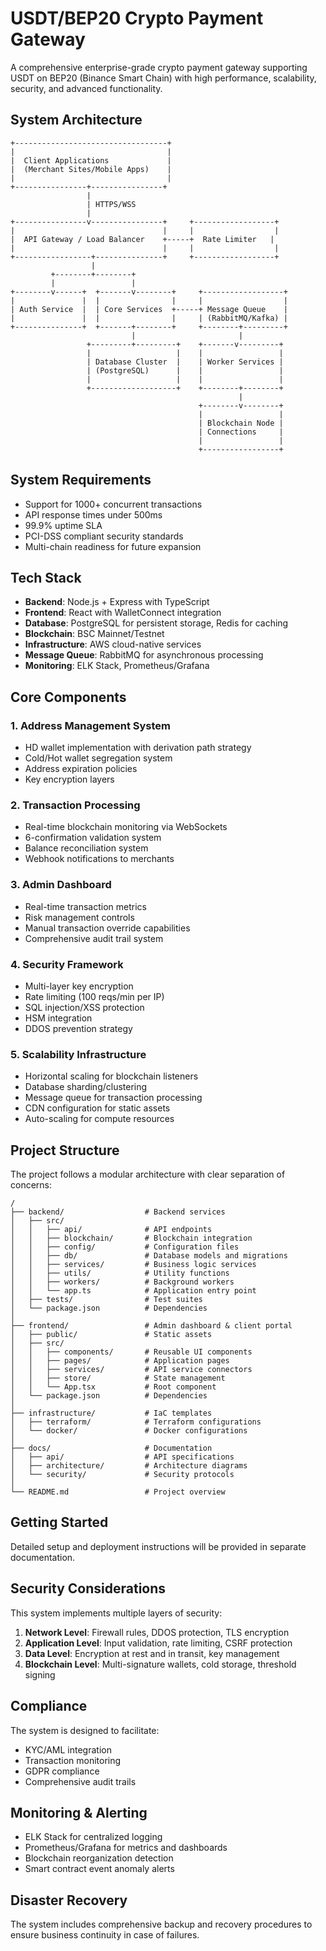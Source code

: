 # USDT/BEP20 Crypto Payment Gateway

A comprehensive enterprise-grade crypto payment gateway supporting USDT on BEP20 (Binance Smart Chain) with high performance, scalability, security, and advanced functionality.

## System Architecture

```
+----------------------------------+
|                                  |
|  Client Applications             |
|  (Merchant Sites/Mobile Apps)    |
|                                  |
+----------------+----------------+
                 |
                 | HTTPS/WSS
                 |
+----------------v----------------+     +------------------+
|                                 |     |                  |
|  API Gateway / Load Balancer    +-----+  Rate Limiter   |
|                                 |     |                  |
+-----------------+---------------+     +------------------+
                  |
         +--------+--------+
         |                 |
+--------v------+  +-------v--------+     +------------------+
|               |  |                |     |                  |
| Auth Service  |  | Core Services  +-----+ Message Queue    |
|               |  |                |     | (RabbitMQ/Kafka) |
+---------------+  +-------+--------+     +--------+---------+
                           |                       |
                 +---------+---------+    +-------v---------+
                 |                   |    |                 |
                 | Database Cluster  |    | Worker Services |
                 | (PostgreSQL)      |    |                 |
                 |                   |    |                 |
                 +-------------------+    +--------+--------+
                                                   |
                                          +--------v--------+
                                          |                 |
                                          | Blockchain Node |
                                          | Connections     |
                                          |                 |
                                          +-----------------+
```

## System Requirements

- Support for 1000+ concurrent transactions
- API response times under 500ms
- 99.9% uptime SLA
- PCI-DSS compliant security standards
- Multi-chain readiness for future expansion

## Tech Stack

- **Backend**: Node.js + Express with TypeScript
- **Frontend**: React with WalletConnect integration
- **Database**: PostgreSQL for persistent storage, Redis for caching
- **Blockchain**: BSC Mainnet/Testnet
- **Infrastructure**: AWS cloud-native services
- **Message Queue**: RabbitMQ for asynchronous processing
- **Monitoring**: ELK Stack, Prometheus/Grafana

## Core Components

### 1. Address Management System
- HD wallet implementation with derivation path strategy
- Cold/Hot wallet segregation system
- Address expiration policies
- Key encryption layers

### 2. Transaction Processing
- Real-time blockchain monitoring via WebSockets
- 6-confirmation validation system
- Balance reconciliation system
- Webhook notifications to merchants

### 3. Admin Dashboard
- Real-time transaction metrics
- Risk management controls
- Manual transaction override capabilities
- Comprehensive audit trail system

### 4. Security Framework
- Multi-layer key encryption
- Rate limiting (100 reqs/min per IP)
- SQL injection/XSS protection
- HSM integration
- DDOS prevention strategy

### 5. Scalability Infrastructure
- Horizontal scaling for blockchain listeners
- Database sharding/clustering
- Message queue for transaction processing
- CDN configuration for static assets
- Auto-scaling for compute resources

## Project Structure

The project follows a modular architecture with clear separation of concerns:

```
/
├── backend/                  # Backend services
│   ├── src/
│   │   ├── api/              # API endpoints
│   │   ├── blockchain/       # Blockchain integration
│   │   ├── config/           # Configuration files
│   │   ├── db/               # Database models and migrations
│   │   ├── services/         # Business logic services
│   │   ├── utils/            # Utility functions
│   │   ├── workers/          # Background workers
│   │   └── app.ts            # Application entry point
│   ├── tests/                # Test suites
│   └── package.json          # Dependencies
│
├── frontend/                 # Admin dashboard & client portal
│   ├── public/               # Static assets
│   ├── src/
│   │   ├── components/       # Reusable UI components
│   │   ├── pages/            # Application pages
│   │   ├── services/         # API service connectors
│   │   ├── store/            # State management
│   │   └── App.tsx           # Root component
│   └── package.json          # Dependencies
│
├── infrastructure/           # IaC templates
│   ├── terraform/            # Terraform configurations
│   └── docker/               # Docker configurations
│
├── docs/                     # Documentation
│   ├── api/                  # API specifications
│   ├── architecture/         # Architecture diagrams
│   └── security/             # Security protocols
│
└── README.md                 # Project overview
```

## Getting Started

Detailed setup and deployment instructions will be provided in separate documentation.

## Security Considerations

This system implements multiple layers of security:

1. **Network Level**: Firewall rules, DDOS protection, TLS encryption
2. **Application Level**: Input validation, rate limiting, CSRF protection
3. **Data Level**: Encryption at rest and in transit, key management
4. **Blockchain Level**: Multi-signature wallets, cold storage, threshold signing

## Compliance

The system is designed to facilitate:

- KYC/AML integration
- Transaction monitoring
- GDPR compliance
- Comprehensive audit trails

## Monitoring & Alerting

- ELK Stack for centralized logging
- Prometheus/Grafana for metrics and dashboards
- Blockchain reorganization detection
- Smart contract event anomaly alerts

## Disaster Recovery

The system includes comprehensive backup and recovery procedures to ensure business continuity in case of failures.